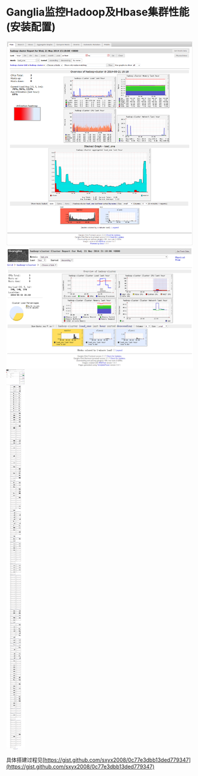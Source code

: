# Ganglia监控Hadoop及Hbase集群性能(安装配置)

![](2014-05-21T07-18-45.895Z.png)
![](Ganglia-hadoop-cluster-Cluster-Report.png)
![](Ganglia-master-Host-Report.png)

具体搭建过程见[https://gist.github.com/sxyx2008/0c77e3dbb13ded779347](https://gist.github.com/sxyx2008/0c77e3dbb13ded779347)